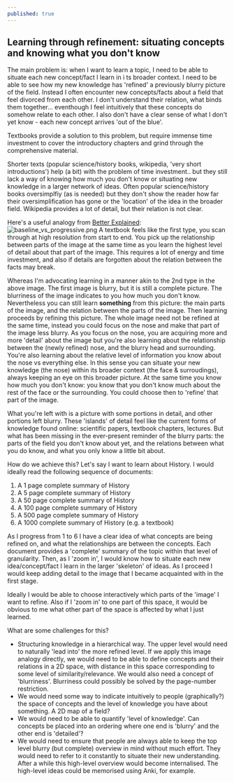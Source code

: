 ```yaml
---
published: true
---
```

## Learning through refinement: situating concepts and knowing what you don't know

The main problem is: when I want to learn a topic, I need to be able to situate each new concept/fact I learn in i
ts broader context. I need to be able to see how my new knowledge has 'refined' a previously blurry picture of the field. Instead I often encounter new concepts/facts about a field that feel divorced from each other. I don't understand their relation, what binds them together... eventhough I feel intuitively that these concepts do somehow relate to each other. I also don't have a clear sense of what I don't yet know - each new concept arrives 'out of the blue'. 

Textbooks provide a solution to this problem, but require immense time investment to cover the introductory chapters and grind through the comprehensive material.

Shorter texts (popular science/history books, wikipedia, 'very short introductions') help (a bit) with the problem of time investment.. but they still lack a way of knowing how much you don't know or situating new knowledge in a larger network of ideas. Often popular science/history books oversimplfiy (as is needed) but they don't show the reader how far their oversimplification has gone or the 'location' of the idea in the broader field. Wikipedia provides a lot of detail, but their relation is not clear.

Here's a useful analogy from [Better Explained](https://betterexplained.com/):
![baseline_vs_progressive.png]({{site.baseurl}}/images/baseline_vs_progressive.png)
A textbook feels like the first type, you scan through at high resolution from start to end. You pick up the relationship between parts of the image at the same time as you learn the highest level of detail about that part of the image. This requires a lot of energy and time investment, and also if details are forgotten about the relation between the facts may break.

Whereas I'm advocating learning in a manner akin to the 2nd type in the above image. The first image is blurry, but it is still a complete picture. The blurriness of the image indicates to you how much you don't know. Nevertheless you can still learn **something** from this picture: the main parts of the image, and the relation between the parts of the image. Then learning proceeds by refining this picture. The whole image need not be refined at the same time, instead you could focus on the nose and make that part of the image less blurry. As you focus on the nose, you are acquiring more and more 'detail' about the image but you're also learning about the relationship between the (newly refined) nose, and the blurry head and surrounding. You're also learning about the relative level of information you know about the nose vs everything else. In this sense you can situate your new knowledge (the nose) within its broader context (the face & surroudings), always keeping an eye on this broader picture. At the same time you know how much you don't know: you know that you don't know much about the rest of the face or the surrounding. You could choose then to 'refine' that part of the image.

What you're left with is a picture with some portions in detail, and other portions left blurry. These 'islands' of detail feel like the current forms of knowledge found online: scientific papers, textbook chapters, lectures. But what has been missing in the ever-present reminder of the blurry parts: the parts of the field you don't know about yet, and the relations between what you do know, and what you only know a little bit about.

How do we achieve this? Let's say I want to learn about History. I would ideally read the following sequence of documents:
1. A 1 page complete summary of History
2. A 5 page complete summary of History
3. A 50 page complete summary of History
4. A 100 page complete summary of History
5. A 500 page complete summary of History
6. A 1000 complete summary of History (e.g. a textbook)

As I progress from 1 to 6 I have a clear idea of what concepts are being refined on, and what the relationships are between the concepts. Each document provides a 'complete' summary of the topic within that level of granularity. Then, as I 'zoom in', I would know how to situate each new idea/concept/fact I learn in the larger 'skeleton' of ideas. As I proceed I would keep adding detail to the image that I became acquainted with in the first stage. 

Ideally I would be able to choose interactively which parts of the 'image' I want to refine. Also if I 'zoom in' to one part of this space, it would be obvious to me what other part of the space is affected by what I just learned.

What are some challenges for this?
* Structuring knowledge in a hierarchical way. The upper level would need to naturally 'lead into' the more refined level. If we apply this image analogy directly, we would need to be able to define concepts and their relations in a 2D space, with distance in this space corresponding to some level of similarity/relevance. We would also need a concept of 'blurriness'. Blurriness could possibly be solved by the page-number restriction.
* We would need some way to indicate intuitively to people (graphically?) the space of concepts and the level of knowledge you have about something. A 2D map of a field?
* We would need to be able to quantify 'level of knowledge'. Can concepts be placed into an ordering where one end is 'blurry' and the other end is 'detailed'?
* We would need to ensure that people are always able to keep the top level blurry (but complete) overview in mind without much effort. They would need to refer to it constantly to situate their new understanding. After a while this high-level overview would become internalised. The high-level ideas could be memorised using Anki, for example.
